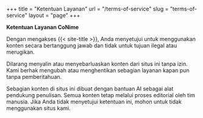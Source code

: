 +++
title = "Ketentuan Layanan"
url = "/terms-of-service"
slug = "terms-of-service"
layout = "page"
+++

**Ketentuan Layanan CoNime**

Dengan mengakses {{< site-title >}}, Anda menyetujui untuk menggunakan konten secara bertanggung jawab dan tidak untuk tujuan ilegal atau merugikan.

Dilarang menyalin atau menyebarluaskan konten dari situs ini tanpa izin. Kami berhak mengubah atau menghentikan sebagian layanan kapan pun tanpa pemberitahuan.

Sebagian konten di situs ini dibuat dengan bantuan AI sebagai alat pendukung penulisan. Semua konten tetap melalui proses editorial oleh tim manusia. Jika Anda tidak menyetujui ketentuan ini, mohon untuk tidak menggunakan situs kami.
